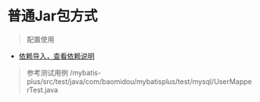 # 普通Jar包方式


> 配置使用

* <a href="https://yangyang0507.gitbooks.io/mybatis-plus-doc/content/zh/intro/dependency.html">依赖导入，查看依赖说明</a>

> 参考测试用例 /mybatis-plus/src/test/java/com/baomidou/mybatisplus/test/mysql/UserMapperTest.java
